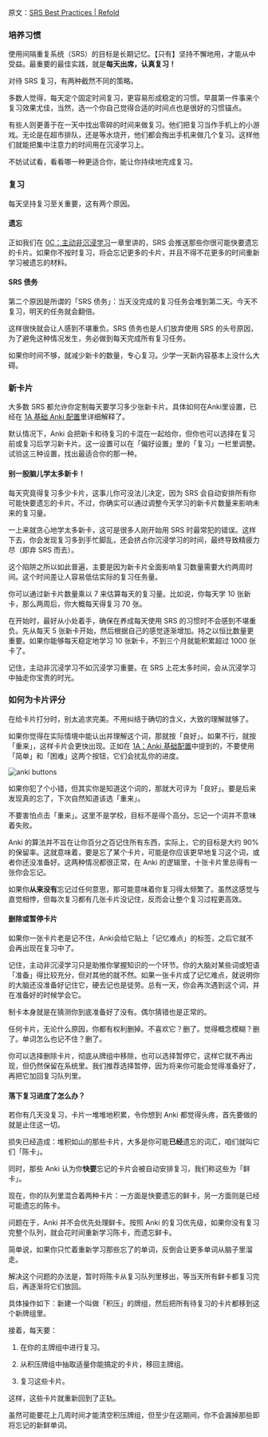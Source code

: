 原文：[SRS Best Practices | Refold](https://refold.la/roadmap/stage-1/c/srs-best-practices)

### 培养习惯

使用间隔重复系统（SRS）的目标是长期记忆。【只有】坚持不懈地用，才能从中受益。最重要的最佳实践，就是**每天出席，认真复习！**

对待 SRS 复习，有两种截然不同的策略。

多数人觉得，每天定个固定时间复习，更容易形成稳定的习惯。早晨第一件事来个复习效果尤佳，当然，选一个你自己觉得合适的时间点也是很好的习惯锚点。

有些人则更善于在一天中找出零碎的时间来做复习。他们把复习当作手机上的小游戏。无论是在超市排队，还是等水烧开，他们都会掏出手机来做几个复习。这样他们就能把集中注意力的时间用在沉浸学习上。

不妨试试看，看看哪一种更适合你，能让你持续地完成复习。

### 复习

每天坚持复习至关重要，这有两个原因。

#### 遗忘

正如我们在 [0C：主动非沉浸学习](https://refold.la/roadmap/stage-0/c/active-study)一章里讲的，SRS 会推送那些你很可能快要遗忘的卡片。如果你不按时复习，将会忘记更多的卡片，并且不得不花更多的时间重新学习被遗忘的材料。

#### SRS 债务

第二个原因是所谓的「SRS 债务」：当天没完成的复习任务会堆到第二天。今天不复习，明天的任务就会翻倍。

这样很快就会让人感到不堪重负。SRS 债务也是人们放弃使用 SRS 的头号原因，为了避免这种情况发生，务必做到每天完成所有复习任务。

如果你时间不够，就减少新卡的数量，专心复习。少学一天新内容基本上没什么大碍。

### 新卡片

大多数 SRS 都允许你定制每天要学习多少张新卡片。具体如何在Anki里设置，已经在 [1A 基础 Anki 配置](https://refold.la/roadmap/stage-1/a/anki-setup)里详细解释了。

默认情况下，Anki 会把新卡和待复习的卡混在一起给你，但你也可以选择在复习前或复习后学习新卡片。这一设置可以在「偏好设置」里的「复习」一栏里调整。试验这三种设置，找出最适合你的那一种。

#### 别一股脑儿学太多新卡！

每天究竟得复习多少卡片，这事儿你可没法儿决定，因为 SRS 会自动安排所有你可能快要遗忘的卡片。不过，你确实可以通过调整今天学习的新卡片数量来影响未来的复习量。

一上来就贪心地学太多新卡，这可是很多人刚开始用 SRS 时最常犯的错误。这样下去，你会发现复习多到手忙脚乱，还会挤占你沉浸学习的时间，最终导致精疲力尽（即弃 SRS 而去）。

这个陷阱之所以如此普遍，主要是因为新卡片全面影响复习数量需要大约两周时间。这个时间差让人容易低估实际的复习任务量。

你可以通过新卡片数量乘以 7 来估算每天的复习量。比如说，你每天学 10 张新卡，那么两周后，你大概每天得复习 70 张。

在开始时，最好从小处着手，确保在养成每天使用 SRS 的习惯时不会感到不堪重负。先从每天 5 张新卡开始，然后根据自己的感觉逐渐增加。持之以恒比数量更重要。如果你能够每天稳定地学习 10 张新卡，不到三个月就能积累超过 1000 张卡了。

记住，主动非沉浸学习不如沉浸学习重要。在 SRS 上花太多时间，会从沉浸学习中抽走你宝贵的时光。

### 如何为卡片评分

在给卡片打分时，别太追求完美。不用纠结于确切的含义，大致的理解就够了。

如果你觉得在实际情境中能认出并理解这个词，那就按「良好」。如果不行，就按「重来」，这样卡片会更快出现。正如在 [1A：Anki 基础配置](https://refold.la/roadmap/stage-1/a/anki-setup)中提到的，不要使用「简单」和「困难」这两个按钮，它们会扰乱你的进度。

![anki buttons](https://refold.la/static/963b73962871470c74f5b002b9a5bc33/77a9e/anki-buttons.png)

如果你犯了个小错，但其实你是知道这个词的，那就大可评为「良好」。要是后来发现真的忘了，下次自然知道该选「重来」。

不要害怕点击「重来」。这里不是学校，目标不是得个高分。忘记一个词并不意味着失败。

Anki 的算法并不旨在让你百分之百记住所有东西，实际上，它的目标是大约 90% 的保留率。这就意味着，要是忘了某个卡片，可能是你应该更早地复习这个词，或者你还没准备好。这两种情况都很正常，在 Anki 的逻辑里，十张卡片里总得有一张你会忘记。

如果你**从来没有**忘记过任何意思，那可能意味着你复习得太频繁了。虽然这感觉与直觉相悖，但每次复习都有几张卡片没记住，反而会让整个复习过程更高效。

#### 删除或暂停卡片

如果你一张卡片老是记不住，Anki会给它贴上「记忆难点」的标签，之后它就不会再出现在复习中了。

记住，主动非沉浸学习只是助推你掌握知识的一个环节。你的大脑对某些词或短语「准备」得比较充分，但对其他的就不然。如果一张卡片成了记忆难点，就说明你的大脑还没准备好记住它，硬去记也是徒劳。总有一天，你会再次遇到这个词，并在准备好的时候学会它。

制卡本身就是在猜测你到底准备好了没有。偶尔猜错也是正常的。

任何卡片，无论什么原因，你都有权利删掉。不喜欢它？删了。觉得概念模糊？删了。单词怎么也记不住？删了。

你可以选择删除卡片，彻底从牌组中移除，也可以选择暂停它，这样它就不再出现，但仍然保留在系统里。我们推荐选择暂停，因为将来你可能会觉得准备好了，再把它加回复习队列里。

#### 落下复习进度了怎么办？

若你有几天没复习，卡片一堆堆地积累，令你想到 Anki 都觉得头疼，首先要做的就是止住这一切。

损失已经造成：堆积如山的那些卡片，大多是你可能**已经**遗忘的词汇，咱们就叫它们「陈卡」。

同时，那些 Anki 认为你**快要**忘记的卡片会被自动安排复习，我们称这些为「鲜卡」。

现在，你的队列里混合着两种卡片：一方面是快要遗忘的鲜卡，另一方面则是已经可能遗忘的陈卡。

问题在于，Anki 并不会优先处理鲜卡。按照 Anki 的复习优先级，如果你没有复习完整个队列，就会花时间重新学习陈卡，而遗忘鲜卡。

简单说，如果你只忙着重新学习那些忘了的单词，反倒会让更多单词从脑子里溜走。

解决这个问题的办法是，暂时将陈卡从复习队列里移出，等当天所有鲜卡都复习完后，再逐渐将它们放回。

具体操作如下：新建一个叫做「积压」的牌组，然后把所有待复习的卡片都移到这个新牌组里。

接着，每天要：

1. 在你的主牌组中进行复习。

2. 从积压牌组中抽取适量你能搞定的卡片，移回主牌组。

3. 复习这些卡片。

这样，这些卡片就重新回到了正轨。

虽然可能要花上几周时间才能清空积压牌组，但至少在这期间，你不会漏掉那些即将忘记的新鲜单词。